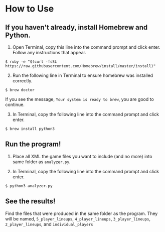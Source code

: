 # How to Use
## If you haven't already, install Homebrew and Python.
1. Open Terminal, copy this line into the command prompt and click enter. Follow any instructions that appear.
```
$ ruby -e "$(curl -fsSL https://raw.githubusercontent.com/Homebrew/install/master/install)"
```
2. Run the following line in Terminal to ensure homebrew was installed correctly.
```
$ brew doctor
```
If you see the message, `Your system is ready to brew`, you are good to continue.

3. In Terminal, copy the following line into the command prompt and click enter.
```
$ brew install python3
```

## Run the program!
1. Place all XML the game files you want to include (and no more) into same folder as `analyzer.py`.

2. In Terminal, copy the following line into the command prompt and click enter.
```
$ python3 analyzer.py
```
## See the results! 
Find the files that were produced in the same folder as the program. They will be named, `5_player_lineups`, `4_player_lineups`, `3_player_lineups`, `2_player_lineups`, and `individual_players`
